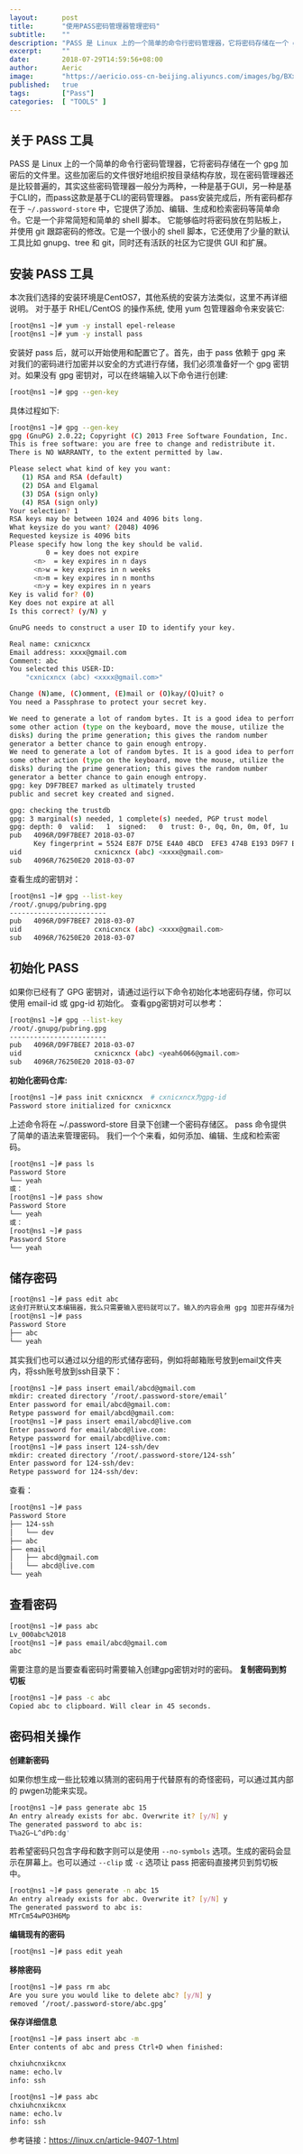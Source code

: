 ```yaml
---
layout:      post
title:       "使用PASS密码管理器管理密码"
subtitle:    ""
description: "PASS 是 Linux 上的一个简单的命令行密码管理器，它将密码存储在一个 gpg 加密后的文件里。这些加密后的文件很好地组织按目录结构存放，方便我们对密码进行管理。"
excerpt:     ""
date:        2018-07-29T14:59:56+08:00
author:      Aeric
image:       "https://aericio.oss-cn-beijing.aliyuncs.com/images/bg/BXx45i.jpg"
published:   true
tags:        ["Pass"]
categories:  [ "TOOLS" ]
---
```


## 关于 PASS 工具 

PASS 是 Linux 上的一个简单的命令行密码管理器，它将密码存储在一个 gpg 加密后的文件里。这些加密后的文件很好地组织按目录结构存放，现在密码管理器还是比较普遍的，其实这些密码管理器一般分为两种，一种是基于GUI，另一种是基于CLI的，而pass这款是基于CLI的密码管理器。
pass安装完成后，所有密码都存在于 `~/.password-store` 中，它提供了添加、编辑、生成和检索密码等简单命令。它是一个非常简短和简单的 shell 脚本。 它能够临时将密码放在剪贴板上，并使用 git 跟踪密码的修改。它是一个很小的 shell 脚本，它还使用了少量的默认工具比如 gnupg、tree 和 git，同时还有活跃的社区为它提供 GUI 和扩展。

## 安装 PASS 工具

本次我们选择的安装环境是CentOS7，其他系统的安装方法类似，这里不再详细说明。
对于基于 RHEL/CentOS 的操作系统, 使用 yum 包管理器命令来安装它:

```bash
[root@ns1 ~]# yum -y install epel-release
[root@ns1 ~]# yum -y install pass
```

安装好 pass 后，就可以开始使用和配置它了。首先，由于 pass 依赖于 gpg 来对我们的密码进行加密并以安全的方式进行存储，我们必须准备好一个 gpg 密钥对。如果没有 gpg 密钥对，可以在终端输入以下命令进行创建:

```bash
[root@ns1 ~]# gpg --gen-key
```

具体过程如下:

```bash
[root@ns1 ~]# gpg --gen-key
gpg (GnuPG) 2.0.22; Copyright (C) 2013 Free Software Foundation, Inc.
This is free software: you are free to change and redistribute it.
There is NO WARRANTY, to the extent permitted by law.

Please select what kind of key you want:
   (1) RSA and RSA (default)
   (2) DSA and Elgamal
   (3) DSA (sign only)
   (4) RSA (sign only)
Your selection? 1
RSA keys may be between 1024 and 4096 bits long.
What keysize do you want? (2048) 4096
Requested keysize is 4096 bits
Please specify how long the key should be valid.
         0 = key does not expire
      <n>  = key expires in n days
      <n>w = key expires in n weeks
      <n>m = key expires in n months
      <n>y = key expires in n years
Key is valid for? (0) 
Key does not expire at all
Is this correct? (y/N) y

GnuPG needs to construct a user ID to identify your key.

Real name: cxnicxncx
Email address: xxxx@gmail.com
Comment: abc
You selected this USER-ID:
    "cxnicxncx (abc) <xxxx@gmail.com>"

Change (N)ame, (C)omment, (E)mail or (O)kay/(Q)uit? o
You need a Passphrase to protect your secret key.

We need to generate a lot of random bytes. It is a good idea to perform
some other action (type on the keyboard, move the mouse, utilize the
disks) during the prime generation; this gives the random number
generator a better chance to gain enough entropy.
We need to generate a lot of random bytes. It is a good idea to perform
some other action (type on the keyboard, move the mouse, utilize the
disks) during the prime generation; this gives the random number
generator a better chance to gain enough entropy.
gpg: key D9F7BEE7 marked as ultimately trusted
public and secret key created and signed.

gpg: checking the trustdb
gpg: 3 marginal(s) needed, 1 complete(s) needed, PGP trust model
gpg: depth: 0  valid:   1  signed:   0  trust: 0-, 0q, 0n, 0m, 0f, 1u
pub   4096R/D9F7BEE7 2018-03-07
      Key fingerprint = 5524 E87F D75E E4A0 4BCD  EFE3 474B E193 D9F7 BEE7
uid                  cxnicxncx (abc) <xxxx@gmail.com>
sub   4096R/76250E20 2018-03-07
```

查看生成的密钥对：

```bash
[root@ns1 ~]# gpg --list-key
/root/.gnupg/pubring.gpg
------------------------
pub   4096R/D9F7BEE7 2018-03-07
uid                  cxnicxncx (abc) <xxxx@gmail.com>
sub   4096R/76250E20 2018-03-07
```

## 初始化 PASS

如果你已经有了 GPG 密钥对，请通过运行以下命令初始化本地密码存储，你可以使用 email-id 或 gpg-id 初始化。
查看gpg密钥对可以参考：

```bash
[root@ns1 ~]# gpg --list-key
/root/.gnupg/pubring.gpg
------------------------
pub   4096R/D9F7BEE7 2018-03-07
uid                  cxnicxncx (abc) <yeah6066@gmail.com>
sub   4096R/76250E20 2018-03-07
```

**初始化密码仓库:**

```bash
[root@ns1 ~]# pass init cxnicxncx  # cxnicxncx为gpg-id 
Password store initialized for cxnicxncx
```

上述命令将在 ~/.password-store 目录下创建一个密码存储区。
pass 命令提供了简单的语法来管理密码。 我们一个个来看，如何添加、编辑、生成和检索密码。

```bash
[root@ns1 ~]# pass ls
Password Store
└── yeah
或：
[root@ns1 ~]# pass show
Password Store
└── yeah
或：
[root@ns1 ~]# pass
Password Store
└── yeah
```

## 储存密码

```bash
[root@ns1 ~]# pass edit abc
这会打开默认文本编辑器，我么只需要输入密码就可以了。输入的内容会用 gpg 加密并存储为密码仓库目录中的 abc.gpg 文件。
[root@ns1 ~]# pass
Password Store
├── abc
└── yeah
```

其实我们也可以通过以分组的形式储存密码，例如将邮箱账号放到email文件夹内，将ssh账号放到ssh目录下：

```bash
[root@ns1 ~]# pass insert email/abcd@gmail.com
mkdir: created directory ‘/root/.password-store/email’
Enter password for email/abcd@gmail.com: 
Retype password for email/abcd@gmail.com: 
[root@ns1 ~]# pass insert email/abcd@live.com
Enter password for email/abcd@live.com: 
Retype password for email/abcd@live.com: 
[root@ns1 ~]# pass insert 124-ssh/dev
mkdir: created directory ‘/root/.password-store/124-ssh’
Enter password for 124-ssh/dev: 
Retype password for 124-ssh/dev: 
```

查看：

```bash
[root@ns1 ~]# pass
Password Store
├── 124-ssh
│   └── dev
├── abc
├── email
│   ├── abcd@gmail.com
│   └── abcd@live.com
└── yeah
```

## 查看密码

```bash
[root@ns1 ~]# pass abc
Lv_000abc%2018
[root@ns1 ~]# pass email/abcd@gmail.com
abc
```

需要注意的是当要查看密码时需要输入创建gpg密钥对时的密码。
**复制密码到剪切板**

```bash
[root@ns1 ~]# pass -c abc
Copied abc to clipboard. Will clear in 45 seconds.
```

## 密码相关操作

**创建新密码**

如果你想生成一些比较难以猜测的密码用于代替原有的奇怪密码，可以通过其内部的 pwgen功能来实现。

```bash
[root@ns1 ~]# pass generate abc 15
An entry already exists for abc. Overwrite it? [y/N] y
The generated password to abc is:
T%a2G~L^dPb:dg'
```

若希望密码只包含字母和数字则可以是使用 `--no-symbols` 选项。生成的密码会显示在屏幕上。也可以通过 `--clip` 或 `-c` 选项让 pass 把密码直接拷贝到剪切板中。

```bash
[root@ns1 ~]# pass generate -n abc 15 
An entry already exists for abc. Overwrite it? [y/N] y
The generated password to abc is:
MTrCm54wPO3H6Mp
```

**编辑现有的密码**

```bash
[root@ns1 ~]# pass edit yeah
```

**移除密码**

```bash
[root@ns1 ~]# pass rm abc
Are you sure you would like to delete abc? [y/N] y
removed ‘/root/.password-store/abc.gpg’
```

**保存详细信息**

```bash
[root@ns1 ~]# pass insert abc -m
Enter contents of abc and press Ctrl+D when finished:

chxiuhcnxikcnx     
name: echo.lv
info: ssh

[root@ns1 ~]# pass abc
chxiuhcnxikcnx
name: echo.lv
info: ssh
```

参考链接：<https://linux.cn/article-9407-1.html>